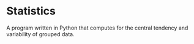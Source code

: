 # Statistics 
A program written in Python that computes for the central tendency and variability of grouped data. 